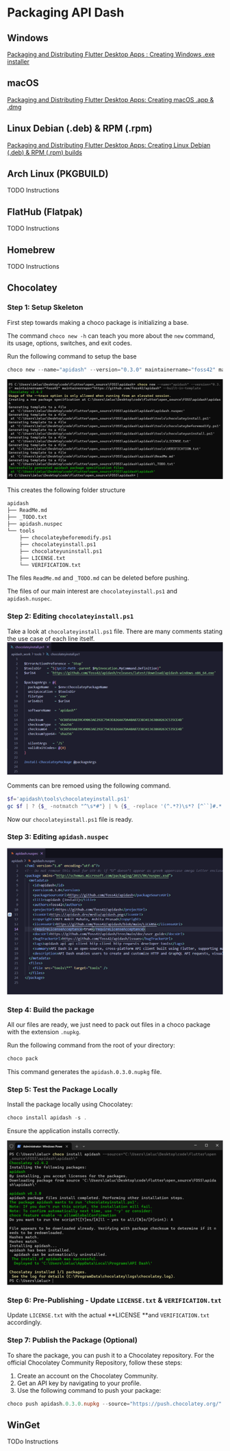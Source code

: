 # Packaging API Dash

## Windows

[Packaging and Distributing Flutter Desktop Apps : Creating Windows .exe installer](https://medium.com/@fluttergems/packaging-and-distributing-flutter-desktop-apps-the-missing-guide-for-open-source-indie-0b468d5e9e70)

## macOS

[Packaging and Distributing Flutter Desktop Apps: Creating macOS .app & .dmg](https://medium.com/@fluttergems/packaging-and-distributing-flutter-desktop-apps-the-missing-guide-part-1-macos-b36438269285)

## Linux Debian (.deb) & RPM (.rpm)

[Packaging and Distributing Flutter Desktop Apps: Creating Linux Debian (.deb) & RPM (.rpm) builds](https://medium.com/@fluttergems/packaging-and-distributing-flutter-desktop-apps-the-missing-guide-for-open-source-indie-24ef8d30a5b4)

## Arch Linux (PKGBUILD)

TODO Instructions

## FlatHub (Flatpak)

TODO Instructions

## Homebrew

TODO Instructions

## Chocolatey

### Step 1: Setup Skeleton

First step towards making a choco package is initializing a base.

The command `choco new -h` can teach you more about the `new` command, its usage, options, switches, and exit codes.

Run the following command to setup the base

```powershell
choco new --name="apidash" --version="0.3.0" maintainername="foss42" maintainerrepo="https://github.com/foss42/apidash" --built-in-template
```

![choco folder structure](images/choco_create_structure.png)

This creates the following folder structure

```
apidash
├── ReadMe.md
├── _TODO.txt
├── apidash.nuspec
└── tools
    ├── chocolateybeforemodify.ps1
    ├── chocolateyinstall.ps1
    ├── chocolateyuninstall.ps1
    ├── LICENSE.txt
    └── VERIFICATION.txt
```

The files `ReadMe.md` and `_TODO.md` can be deleted before pushing.

The files of our main interest are `chocolateyinstall.ps1` and `apidash.nuspec`.

### Step 2: Editing `chocolateyinstall.ps1`

Take a look at `chocolateyinstall.ps1` file. There are many comments stating the use case of each line itself.
![chocolatelyinstall.ps1](images/choco_chocolateyinstall_ps1.png)

Comments can bre remoed using the following command.
```powershell
$f='apidash\tools\chocolateyinstall.ps1'
gc $f | ? {$_ -notmatch "^\s*#"} | % {$_ -replace '(^.*?)\s*? [^``]#.*','$1'} | Out-File $f+".~" -en utf8; mv -fo $f+".~" $f
```

Now our `chocolateyinstall.ps1` file is ready.

### Step 3: Editing `apidash.nuspec`

![final apidash.nuspec](images/choco_nuspec.png)

### Step 4: Build the package

All our files are ready, we just need to pack out files in a choco package with the extension `.nupkg`.

Run the following command from the root of your directory:
```powershell
choco pack 
```
This command generates the `apidash.0.3.0.nupkg` file.

### Step 5: Test the Package Locally

Install the package locally using Chocolatey:
```powershell
choco install apidash -s .
```
Ensure the application installs correctly.

![Shell output](images/choco_shell_output.png)

### Step 6: Pre-Publishing - Update `LICENSE.txt` & `VERIFICATION.txt`

Update `LICENSE.txt` with the actual **LICENSE **and `VERIFICATION.txt` accordingly.

### Step 7: Publish the Package (Optional)

To share the package, you can push it to a Chocolatey repository. For the official Chocolatey Community Repository, follow these steps:

1. Create an account on the Chocolatey Community.
2. Get an API key by navigating to your profile.
3. Use the following command to push your package:
```powershell
choco push apidash.0.3.0.nupkg --source="https://push.chocolatey.org/" --api-key="YOUR_API_KEY"
```

## WinGet

TODo Instructions
